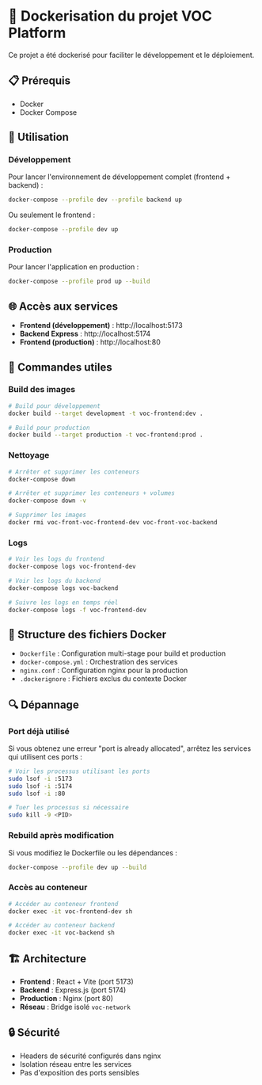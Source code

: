 # 🐳 Dockerisation du projet VOC Platform

Ce projet a été dockerisé pour faciliter le développement et le déploiement.

## 📋 Prérequis

- Docker
- Docker Compose

## 🚀 Utilisation

### Développement

Pour lancer l'environnement de développement complet (frontend + backend) :

```bash
docker-compose --profile dev --profile backend up
```

Ou seulement le frontend :

```bash
docker-compose --profile dev up
```

### Production

Pour lancer l'application en production :

```bash
docker-compose --profile prod up --build
```

## 🌐 Accès aux services

- **Frontend (développement)** : http://localhost:5173
- **Backend Express** : http://localhost:5174
- **Frontend (production)** : http://localhost:80

## 🔧 Commandes utiles

### Build des images

```bash
# Build pour développement
docker build --target development -t voc-frontend:dev .

# Build pour production
docker build --target production -t voc-frontend:prod .
```

### Nettoyage

```bash
# Arrêter et supprimer les conteneurs
docker-compose down

# Arrêter et supprimer les conteneurs + volumes
docker-compose down -v

# Supprimer les images
docker rmi voc-front-voc-frontend-dev voc-front-voc-backend
```

### Logs

```bash
# Voir les logs du frontend
docker-compose logs voc-frontend-dev

# Voir les logs du backend
docker-compose logs voc-backend

# Suivre les logs en temps réel
docker-compose logs -f voc-frontend-dev
```

## 📁 Structure des fichiers Docker

- `Dockerfile` : Configuration multi-stage pour build et production
- `docker-compose.yml` : Orchestration des services
- `nginx.conf` : Configuration nginx pour la production
- `.dockerignore` : Fichiers exclus du contexte Docker

## 🔍 Dépannage

### Port déjà utilisé

Si vous obtenez une erreur "port is already allocated", arrêtez les services qui utilisent ces ports :

```bash
# Voir les processus utilisant les ports
sudo lsof -i :5173
sudo lsof -i :5174
sudo lsof -i :80

# Tuer les processus si nécessaire
sudo kill -9 <PID>
```

### Rebuild après modification

Si vous modifiez le Dockerfile ou les dépendances :

```bash
docker-compose --profile dev up --build
```

### Accès au conteneur

```bash
# Accéder au conteneur frontend
docker exec -it voc-frontend-dev sh

# Accéder au conteneur backend
docker exec -it voc-backend sh
```

## 🏗️ Architecture

- **Frontend** : React + Vite (port 5173)
- **Backend** : Express.js (port 5174)
- **Production** : Nginx (port 80)
- **Réseau** : Bridge isolé `voc-network`

## 🔒 Sécurité

- Headers de sécurité configurés dans nginx
- Isolation réseau entre les services
- Pas d'exposition des ports sensibles 